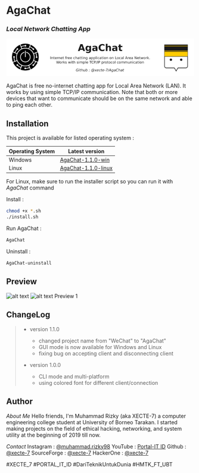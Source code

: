 # AgaChat
### _Local Network Chatting App_

<p align="center" width="100%">
  <a href="https://github.com/xecte-7/AgaChat/releases"><img src="./documentation/version-1.1.0/banner.png" alt="AgaChat">
  </a>
</p>

AgaChat is free no-internet chatting app for Local Area Network (LAN). It works by using simple TCP/IP communication. Note that both or more devices that want to communicate should be on the same network and able to ping each other.

## Installation

This project is available for listed operating system :

| Operating System | Latest version |
| ---------------- | -------------- |
| Windows | [AgaChat-1.1.0-win](https://github.com/xecte-7/AgaChat/releases/download/version-1.1.0/AgaChat-1.1.0-win.zip) |
| Linux | [AgaChat-1.1.0-linux](https://github.com/xecte-7/AgaChat/releases/download/version-1.1.0/AgaChat-1.1.0-linux.zip) |

For Linux, make sure to run the installer script so you can run it with *AgaChat* command

Install :
```sh
chmod +x *.sh
./install.sh
```
Run AgaChat :
```sh
AgaChat
```
Uninstall :
```sh
AgaChat-uninstall
```


## Preview

![alt text](img-url "text hover")
![alt text Preview 1](preview-1.png "Preview 1")

## ChangeLog

> - version 1.1.0
>   - changed project name from "WeChat" to "AgaChat"
>   - GUI mode is now available for Windows and Linux
>   - fixing bug on accepting client and disconnecting client
> 
> - version 1.0.0
>   - CLI mode and multi-platform
>   - using colored font for different client/connection

## Author

*About Me*
Hello friends, I'm Muhammad Rizky (aka XECTE-7) a computer engineering college student at University of Borneo Tarakan. I started making projects on the field of ethical hacking, networking, and system utility at the beginning of 2019 till now.

*Contact*
Instagram : [@muhammad.rizky98](https://www.instagram.com/muhammad.rizky98)
YouTube : [Portal-IT ID](https://github.com/@portal_it_id)
Github : [@xecte-7](https://github.com/xecte-7)
SourceForge : [@xecte-7](https://sourceforge.net/u/xecte-7)
HackerOne : [@xecte-7](https://hackerone.com/xecte-7)

#XECTE_7 #PORTAL_IT_ID #DariTeknikUntukDunia #HMTK_FT_UBT